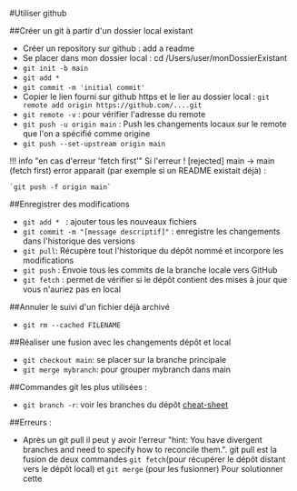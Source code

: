 #Utiliser github
<!-- https://docs.github.com/fr/migrations/importing-source-code/using-the-command-line-to-import-source-code/adding-locally-hosted-code-to-github -->
##Créer un git à partir d'un dossier local existant

- Créer un repository sur github : add a readme
- Se placer dans mon dossier local : cd /Users/user/monDossierExistant
- `git init -b main`
- `git add *`
- `git commit -m 'initial commit'`
- Copier le lien fourni sur github https et le lier au dossier local : 
  `git remote add origin https://github.com/....git `
- `git remote -v` : pour vérifier l'adresse du remote 
- `git push -u origin main` :  Push les changements locaux sur le remote que l'on a spécifié comme origine
- `git push --set-upstream origin main` 

!!! info "en cas d'erreur 'fetch first'"
    Si l'erreur ! [rejected] main -> main (fetch first) error apparait (par exemple si un README existait déjà) :

    `git push -f origin main`

##Enregistrer des modifications
- `git add * ` : ajouter tous les nouveaux fichiers 
- `git commit -m "[message descriptif]"` : enregistre les changements dans l'historique des versions 
- `git pull`: Récupère tout l'historique du dépôt nommé et incorpore les modifications
- `git push` : Envoie tous les commits de la branche locale vers GitHub
- `git fetch` : permet de vérifier si le dépôt contient des mises à jour que vous n'auriez pas en local

##Annuler le suivi d'un fichier déjà archivé 
- `git rm --cached FILENAME`

##Réaliser une fusion avec les changements dépôt et local
- `git checkout main`: se placer sur la branche principale 
- `git merge mybranch`: pour grouper mybranch dans main 


##Commandes git les plus utilisées :
- `git branch -r`: voir les branches du dépôt
[cheat-sheet](../ressources/github-cheatsheet.pdf)

##Erreurs : 
- Après un git pull il peut y avoir l'erreur "hint: You have divergent branches and need to specify how to reconcile them.".
git pull est la fusion de deux commandes `git fetch`(pour récupérer le dépôt distant vers le dépôt local) et `git merge` (pour les fusionner)
Pour solutionner cette 